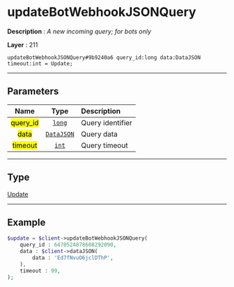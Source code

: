# updateBotWebhookJSONQuery

**Description** : *A new incoming query; for bots only*

**Layer** : 211

```tl
updateBotWebhookJSONQuery#9b9240a6 query_id:long data:DataJSON timeout:int = Update;
```

---

## Parameters

| Name | Type | Description |
| :---: | :---: | :--- |
| <mark>query_id</mark> | [`long`](type/long) | Query identifier |
| <mark>data</mark> | [`DataJSON`](type/DataJSON) | Query data |
| <mark>timeout</mark> | [`int`](type/int) | Query timeout |

---

## Type

[Update](type/Update)

---

## Example

```php
$update = $client->updateBotWebhookJSONQuery(
	query_id : 6470524878608292090,
	data : $client->dataJSON(
		data : 'Ed7fNvuO6jclDThP',
	),
	timeout : 99,
);
```
